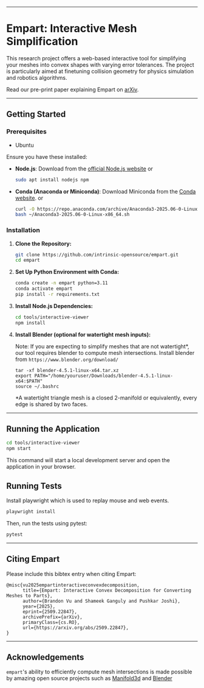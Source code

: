 -----

# Empart: Interactive Mesh Simplification

This research project offers a web-based interactive tool for simplifying your meshes into convex shapes with varying error tolerances. 
The project is particularly aimed at finetuning collision geometry for physics simulation and robotics algorithms.

Read our pre-print paper explaining Empart on [arXiv](https://www.arxiv.org/pdf/2509.22847).

-----

## Getting Started

### Prerequisites
  * Ubuntu

Ensure you have these installed:
  * **Node.js**: Download from the [official Node.js website](https://nodejs.org/) or
    
    ```bash
    sudo apt install nodejs npm
    ```

  * **Conda (Anaconda or Miniconda)**: Download Miniconda from the [Conda website](https://docs.conda.io/en/latest/miniconda.html). or
    ```bash
    curl -O https://repo.anaconda.com/archive/Anaconda3-2025.06-0-Linux-x86_64.sh
    bash ~/Anaconda3-2025.06-0-Linux-x86_64.sh
    ```
### Installation

1.  **Clone the Repository:**

    ```bash
    git clone https://github.com/intrinsic-opensource/empart.git
    cd empart
    ```
2.  **Set Up Python Environment with Conda:**
    ```bash
    conda create -n empart python=3.11
    conda activate empart
    pip install -r requirements.txt
    ```

3.  **Install Node.js Dependencies:**

    ```bash
    cd tools/interactive-viewer
    npm install
    ```

4. **Install Blender (optional for watertight mesh inputs):**    

    Note: If you are expecting to simplify meshes that are not watertight*, our tool requires blender to compute mesh intersections.
    Install blender from `https://www.blender.org/download/`
    ```
    tar -xf blender-4.5.1-linux-x64.tar.xz
    export PATH="/home/youruser/Downloads/blender-4.5.1-linux-x64:$PATH"
    source ~/.bashrc
    ```

    *A watertight triangle mesh is a closed 2-manifold or equivalently, every edge is shared by two faces.

-----

## Running the Application

```bash
cd tools/interactive-viewer
npm start
```

This command will start a local development server and open the application in your browser.

## Running Tests
Install playwright which is used to replay mouse and web events.
```bash
playwright install
```
Then, run the tests using pytest:
```bash
pytest
```
-----
## Citing Empart

Please include this bibtex entry when citing Empart:
```
@misc{vu2025empartinteractiveconvexdecomposition,
      title={Empart: Interactive Convex Decomposition for Converting Meshes to Parts}, 
      author={Brandon Vu and Shameek Ganguly and Pushkar Joshi},
      year={2025},
      eprint={2509.22847},
      archivePrefix={arXiv},
      primaryClass={cs.RO},
      url={https://arxiv.org/abs/2509.22847}, 
}
```

-----

## Acknowledgements
`empart`'s ability to efficiently compute mesh intersections is made possible by amazing open source projects such as [Manifold3d](https://github.com/elalish/manifold) and [Blender](https://www.blender.org/)

